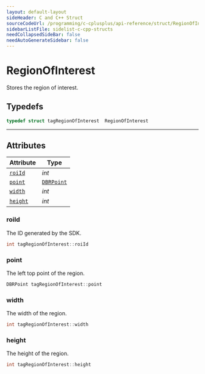 ```yaml
---
layout: default-layout
sideHeader: C and C++ Struct
sourceCodeUrl: /programming/c-cplusplus/api-reference/struct/RegionOfInterest.md
sidebarListFile: sidelist-c-cpp-structs
needCollapsedSideBar: false
needAutoGenerateSidebar: false
---
```



# RegionOfInterest
Stores the region of interest.  

## Typedefs

```cpp
typedef struct tagRegionOfInterest  RegionOfInterest
```  
  
---
  

## Attributes
  
| Attribute | Type |
|---------- | ---- |
| [`roiId`](#roiid) | *int* |
| [`point`](#point) | [`DBRPoint`](DBRPoint.md) |
| [`width`](#width) | *int* |
| [`height`](#height) | *int* |


### roiId
The ID generated by the SDK.
```cpp
int tagRegionOfInterest::roiId
```

### point
The left top point of the region.
```cpp
DBRPoint tagRegionOfInterest::point
```

### width
The width of the region.
```cpp
int tagRegionOfInterest::width
```

### height
The height of the region.
```cpp
int tagRegionOfInterest::height
```
